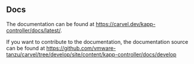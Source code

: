 ## Docs

The documentation can be found at https://carvel.dev/kapp-controller/docs/latest/.

If you want to contribute to the documentation, the documentation source can be found at https://github.com/vmware-tanzu/carvel/tree/develop/site/content/kapp-controller/docs/develop
